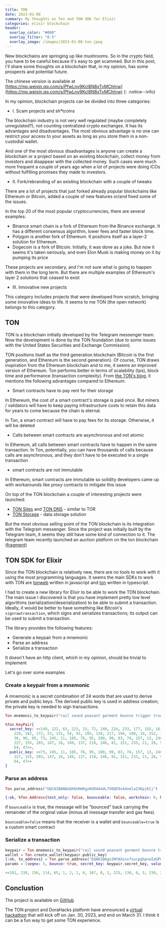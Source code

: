 ```yaml
---
title: TON
date: 2023-01-08
summary: My thoughts on Ton and TON SDK for Elixir
categories: elixir blockchain
header:
  overlay_color: "#000"
  overlay_filter: "0.5"
  overlay_image: /images/2023-01-08-ton.jpeg
---
```


New blockchains are springing up like mushrooms. So in the crypto field, you have to be careful because it's easy to get scammed. But in this post, I'll share some thoughts on a blockchain that, in my opinion, has some prospects and potential future.

The chinese version is available at [https://mp.weixin.qq.com/s/PfwLnv9Kcl8N8xTvMChInw](https://mp.weixin.qq.com/s/PfwLnv9Kcl8N8xTvMChInw)
{: .notice--info}

In my opinion, blockchain projects can be divided into three categories:

- I. Scam projects and sh*tcoins

The blockchain industry is not very well regulated (maybe completely unregulated?), not counting centralized crypto exchanges. It has its advantages and disadvantages. The most obvious advantage is no one can restrict your access to your assets as long as you store them in a non-custodial wallet.

And one of the most obvious disadvantages is anyone can create a blockchain or a project based on an existing blockchain, collect money from investors and disappear with the collected money. Such cases were much more frequent a couple of years ago when a lot of projects were doing ICOs without fulfilling promises they made to investors.

- II. Fork/rebranding of an existing blockchain with a couple of tweaks

There are a lot of projects that just forked already popular blockchains like Ethereum or Bitcoin, added a couple of new features or/and fixed some of the issues.

In the top 20 of the most popular cryptocurrencies, there are several examples:

  * Binance smart chain is a fork of Ethereum from the Binance exchange. It has a different consensus algorithm, lower fees and faster block time.
  * Polygon is another fork of Ethereum. It positions itself as a layer-2 solution for Ethereum.
  * Dogecoin is a fork of Bitcoin. Initially, it was done as a joke. But now it seems it's taken seriously, and even Elon Musk is making money on it by pumping its price

These projects are secondary, and I'm not sure what is going to happen with them in the long term. But there are multiple examples of Ethereum's layer 2 solutions that ceased to exist

- III. Innovative new projects

This category includes projects that were developed from scratch, bringing some innovative ideas to life. It seems to me TON (the open network) belongs to this category.

## TON

TON is a blockchain initially developed by the Telegram messenger team. Now the development is done by the TON foundation (due to some issues with the United States Securities and Exchange Commission).

TON positions itself as the third generation blockchain (Bitcoin is the first generation, and Ethereum is the second generation). Of course, TON draws inspiration from the Ethereum blockchain and to me, it seems an improved version of Ethereum. Ton performs better in terms of scalability (tps), block time and performance (transaction complexity). From [the TON's blog](https://blog.ton.org/six-unique-aspects-of-ton-blockchain-that-will-surprise-solidity-developers), it mentions the following advantages compared to Ethereum:

- Smart contracts have to pay rent for their storage

 In Ethereum, the cost of a smart contract's storage is paid once. But miners / validators will have to keep paying infrastructure costs to retain this data for years to come because the chain is eternal.

 In Ton, a smart contract will have to pay fees for its storage. Otherwise, it will be deleted

- Calls between smart contracts are asynchronous and not atomic

 In Ethereum, all calls between smart contracts have to happen in the same transaction. In Ton, potentially, you can have thousands of calls because calls are asynchronous, and they don't have to be executed in a single transaction

- smart contracts are not immutable

 In Ethereum, smart contracts are immutable so solidity developers came up with workarounds like proxy contracts to mitigate this issue


On top of the TON blockchain a couple of interesting projects were launched:

- [TON Sites](https://ton.org/docs/learn/services/sites-www-proxy) and [TON DNS](https://dns.ton.org/about.html) - similar to TOR
- [TON Storage](https://telegra.ph/TON-Storage-12-28) - data storage solution

But the most obvious selling point of the TON blockchain is its integration with the Telegram messenger. Since the project was initially built by the Telegram team, it seems they still have some kind of connection to it. The telegram team recently launched an auction platform on the ton blockchain ([fragment](https://fragment.com/))

## TON SDK for Elixir

Since the TON blockchain is relatively new, there are no tools to work with it using the most programming languages. It seems the main SDKs to work with TON are [tonweb](https://github.com/toncenter/tonweb/) written in javascript and [ton](https://github.com/ton-community/ton/) written in typescript.

I had to create a new library for Elixir to be able to work the TON blockchain. The main issue I discovered is that you have implement pretty low level algorithms (serialization/deserialization) to be able to submit a transaction. Ideally, it would be better to have something like Bitcoin's `signrawtransaction`, which signs and serializes transactions; its output can be used to submit a transaction.

The library provides the following features:

- Generate a keypair from a mnemonic
- Parse an address
- Serialize a transaction

It doesn't have an http client, which in my opinion, should be trivial to implement

Let's go over some examples

### Create a keypair from a mnemonic

A mnemonic is a secret combination of 24 words that are used to derive private and public keys. The derived public key is used in address creation; the private key is needed to sign transactions.

```elixir
Ton.mnemonic_to_keypair("rail sound peasant garment bounce trigger true abuse arctic gravity ribbon ocean absurd okay blue remove neck cash reflect sleep hen portion gossip arrow")

%Ton.KeyPair{
  secret_key: <<149, 222, 63, 223, 23, 72, 240, 224, 233, 177, 155, 16, 101,
    229, 182, 172, 23, 131, 54, 43, 195, 139, 217, 194, 100, 19, 252, 105, 68,
    30, 96, 95, 73, 245, 11, 185, 76, 95, 180, 99, 83, 74, 157, 13, 240, 216,
    227, 155, 203, 147, 16, 149, 137, 218, 246, 81, 151, 233, 21, 28, 55, 119,
    64, 47>>,
  public_key: <<73, 245, 11, 185, 76, 95, 180, 99, 83, 74, 157, 13, 240, 216,
    227, 155, 203, 147, 16, 149, 137, 218, 246, 81, 151, 233, 21, 28, 55, 119,
    64, 47>>
}
```

### Parse an address

```elixir
Ton.parse_address("UQCAIBANQeQX6UHmRgxHGR44oUL7VOQE9v4dxmla23KpjKIj")

{:ok, %Ton.Address{test_only: false, bounceable: false, workchain: 0, hash: <<128, 32, 16, 13, 65, 228, 23, 233, 65, 230, 70, 12, 71, 25, 30, 56, 161, 66, 251, 84, 228, 4, 246, 254, 29, 198, 105, 90, 219, 114, 169, 140>>}}

```

if `bounceable` is true, the message will be "bounced" back carrying the remainder of the original value (minus all message transfer and gas fees).

`bounceable=false` means that the receiver is a wallet and `bounceable=true` is a custom smart contract

### Serialize a transaction

```elixir
keypair = Ton.mnemonic_to_keypair("rail sound peasant garment bounce trigger true abuse arctic gravity ribbon ocean absurd okay blue remove neck cash reflect sleep hen portion gossip arrow")
wallet = Ton.create_wallet(keypair.public_key)
{:ok, to_address} = Ton.parse_address("EQAHJQ6gs2NYAXsxsfsucpqhpneZaGP0qCdu9lCEzysMGzst")
params = [seqno: 5, bounce: true, secret_key: keypair.secret_key, value: 1, to_address: to_address, timeout: 60]

<<181, 238, 156, 114, 65, 1, 2, 1, 0, 167, 0, 1, 225, 136, 0, 5, 230, 220, 65, 102, 30, 28, 201, _tail::binary>> = Ton.create_transfer_boc(wallet, params)

```

## Conclustion

The project is available on [GitHub](https://github.com/ayrat555/ton)


The TON project and DoraHacks platform have announced a [virtual hackathon](https://dorahacks.io/hackathon/hack-a-tonx/detail) that will kick off on Jan. 30, 2023, and end on March 31. I think it can be a fun way to get some TON experience.
